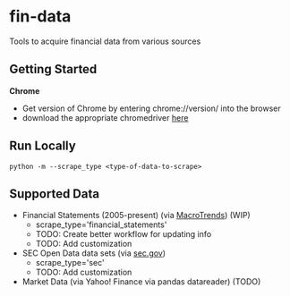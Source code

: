 # fin-data
Tools to acquire financial data from various sources
## Getting Started
**Chrome**
- Get version of Chrome by entering chrome://version/ into the browser
- download the appropriate chromedriver [here](https://chromedriver.chromium.org/downloads)


## Run Locally
```
python -m --scrape_type <type-of-data-to-scrape>
```

## Supported Data
- Financial Statements (2005-present) (via [MacroTrends](https://www.macrotrends.net/)) (WIP)
    - scrape_type='financial_statements'
    - TODO: Create better workflow for updating info
    - TODO: Add customization
- SEC Open Data data sets (via [sec.gov](sec.gov))
    - scrape_type='sec'
    - TODO: Add customization
- Market Data (via Yahoo! Finance via pandas datareader) (TODO)